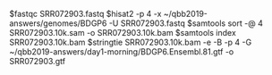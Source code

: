$fastqc SRR072903.fastq
$hisat2 -p 4 -x ~/qbb2019-answers/genomes/BDGP6 -U SRR072903.fastq
$samtools sort -@ 4 SRR072903.10k.sam -o SRR072903.10k.bam
$samtools index SRR072903.10k.bam
$stringtie SRR072903.10k.bam -e -B -p 4 -G ~/qbb2019-answers/day1-morning/BDGP6.Ensembl.81.gtf -o SRR072903.gtf
